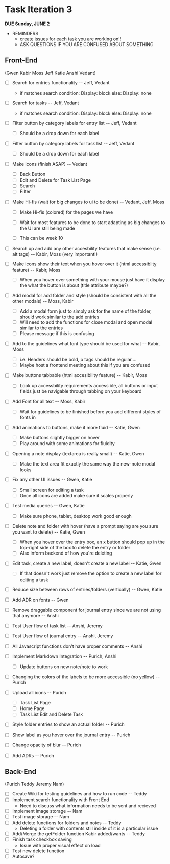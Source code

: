 # Task Iteration 3
**DUE Sunday, JUNE 2**

- REMINDERS
    - create issues for each task you are working on!!
    - ASK QUESTIONS IF YOU ARE CONFUSED ABOUT SOMETHING

## Front-End 

(Gwen Kabir Moss Jeff Katie Anshi Vedant)

- [ ] Search for entries functionality  -- Jeff, Vedant
    -  if matches search condition:
           Display: block
       else:
           Display: none
- [ ] Search for tasks  -- Jeff, Vedant
    - if matches search condition:
           Display: block
       else:
           Display: none
- [ ] Filter button by category labels for entry list -- Jeff, Vedant
    - [ ] Should be a drop down for each label
- [ ] Filter button by category labels for task list -- Jeff, Vedant
    - [ ] Should be a drop down for each label
- [ ] Make Icons (finish ASAP) -- Vedant
    - [ ] Back Button
    - [ ] Edit and Delete for Task List Page
    - [ ] Search 
    - [ ] Filter
- [ ] Make Hi-fis (wait for big changes to ui to be done) -- Vedant, Jeff, Moss
    - [ ] Make Hi-fis (colored) for the pages we have
    - [ ] Wait for most features to be done to start adapting as big changes to the UI are still being made
    - [ ] This can be week 10 


- [ ] Search up and add any other accesbility features that make sense (i.e. alt tags) -- Kabir, Moss (very important!)
- [ ] Make icons show their text when you hover over it (html accessiblity feature) -- Kabir, Moss
    - [ ] When you hover over something with your mouse just have it display the what the button is about (title attribute maybe?)
- [ ] Add modal for add folder and style (should be consistent with all the other modals) -- Moss, Kabir
    - [ ] Add a modal form just to simply ask for the name of the folder, should work similar to the add entries
    - [ ] Will need to add the functions for close modal and open modal similar to the entries
    - [ ] Please message if this is confusing
- [ ] Add to the guidelines what font type should be used for what -- Kabir, Moss
    - [ ] i.e. Headers should be bold, p tags should be regular....
    - [ ] Maybe host a frontend meeting about this if you are confused 
- [ ] Make buttons tabbable (html accesibility feature) -- Kabir, Moss
    - [ ] Look up accessbility requirements accessible, all buttons or input fields just be navigable through tabbing on your keyboard
- [ ] Add Font for all text -- Moss, Kabir
    - [ ] Wait for guidelines to be finished before you add different styles of fonts in


- [ ] Add animations to buttons, make it more fluid -- Katie, Gwen
    - [ ] Make buttons slightly bigger on hover
    - [ ] Play around with some animations for fluidity
- [ ] Opening a note display (textarea is really small) -- Katie, Gwen
    - [ ] Make the text area fit exactly the same way the new-note modal looks
- [ ] Fix any other UI issues -- Gwen, Katie
    - [ ] Small screen for editing a task
    - [ ] Once all icons are added make sure it scales properly
- [ ] Test media queries -- Gwen, Katie
    - [ ] Make sure phone, tablet, desktop work good enough
- [ ] Delete note and folder with hover (have a prompt saying are you sure you want to delete) -- Katie, Gwen
    - [ ] When you hover over the entry box, an x button should pop up in the top-right side of the box to delete the entry or folder
    - [ ] Also inform backend of how you're deleting
- [ ] Edit task, create a new label, doesn't create a new label -- Katie, Gwen
    - [ ] If that doesn't work just remove the option to create a new label for editing a task
- [ ] Reduce size between rows of entries/folders (vertically) -- Gwen, Katie
- [ ] Add ADR on fonts -- Gwen


- [ ] Remove draggable component for journal entry since we are not using that anymore -- Anshi
- [ ] Test User flow of task list -- Anshi, Jeremy
- [ ] Test User flow of journal entry -- Anshi, Jeremy
- [ ] All Javascript functions don't have proper comments -- Anshi
- [ ] Implement Markdown Integration -- Purich, Anshi
    - [ ] Update buttons on new note/note to work
- [ ] Changing the colors of the labels to be more accessible (no yellow) -- Purich
- [ ] Upload all icons -- Purich
    - [ ] Task List Page
    - [ ] Home Page
    - [ ] Task List Edit and Delete Task
- [ ] Style folder entries to show an actual folder -- Purich
- [ ] Show label as you hover over the journal entry -- Purich
- [ ] Change opacity of blur -- Purich
- [ ] Add ADRs -- Purich


## Back-End 

(Purich Teddy Jeremy Nam)

- [ ] Create Wiki for testing guidelines and how to run code -- Teddy
- [ ] Implement search functionality with Front End
    - Need to discuss what information needs to be sent and recieved
- [ ] Implement image storage -- Nam
- [ ] Test image storage -- Nam
- [ ] Add delete functions for folders and notes -- Teddy
    - Deleting a folder with contents still inside of it is a particular issue
- [ ] Add/Merge the getFolder function Kabir added/wants -- Teddy
- [ ] Finish task checkbox saving
    - Issue with proper visual effect on load
- [ ] Test new delete function
- [ ] Autosave?